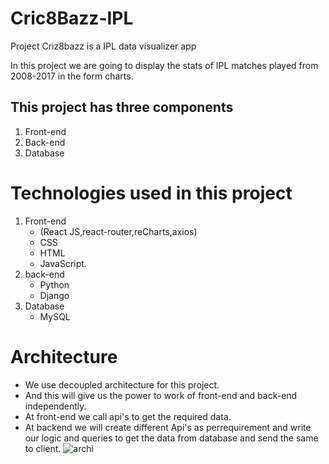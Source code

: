 # Cric8Bazz-IPL
Project Criz8bazz is a IPL data visualizer app

In this project we are going to display the stats of IPL matches played from 2008-2017 in the form charts.
 
 ## This project has three components
1) Front-end
2) Back-end
3) Database

# Technologies used in this project
1) Front-end 
     - (React JS,react-router,reCharts,axios)
     - CSS
     - HTML
     - JavaScript.
2) back-end
     - Python
     - Django
3) Database 
     - MySQL
   
# Architecture
- We use decoupled architecture for this project.
- And this will give us the power to work of front-end and back-end independently.
- At front-end we call api's to get the required data.
- At backend we will create different Api's as perrequirement and write our logic and queries to get the data from database and send the same to client.
![archi](https://user-images.githubusercontent.com/77785150/217381980-fa8df67c-76a5-4bb4-a535-fd613533712e.png)
